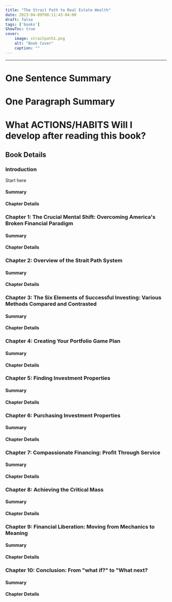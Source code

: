 ```yaml
---
title: "The Strait Path to Real Estate Wealth"
date: 2023-04-09T00:11:43-04:00
draft: false
tags: ['books']
ShowToc: true
cover:
    image: straitpath1.png
    alt: "Book Cover"
    caption: ""
---
```

---

# One Sentence Summary

# One Paragraph Summary

# What ACTIONS/HABITS Will I develop after reading this book?

## Book Details

### Introduction

Start here

#### Summary

#### Chapter Details

### Chapter 1: The Crucial Mental Shift: Overcoming America's Broken Financial Paradigm

#### Summary

#### Chapter Details

### Chapter 2: Overview of the Strait Path System

#### Summary

#### Chapter Details

### Chapter 3: The Six Elements of Successful Investing: Various Methods Compared and Contrasted

#### Summary

#### Chapter Details

### Chapter 4: Creating Your Portfolio Game Plan

#### Summary

#### Chapter Details

### Chapter 5: Finding Investment Properties

#### Summary

#### Chapter Details

### Chapter 6: Purchasing Investment Properties

#### Summary

#### Chapter Details

### Chapter 7: Compassionate Financing: Profit Through Service

#### Summary

#### Chapter Details

### Chapter 8: Achieving the Critical Mass

#### Summary

#### Chapter Details

### Chapter 9: Financial Liberation: Moving from Mechanics to Meaning

#### Summary

#### Chapter Details

### Chapter 10: Conclusion: From "what if?" to "What next?

#### Summary

#### Chapter Details